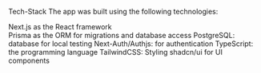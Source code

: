 Tech-Stack
The app was built using the following technologies:

Next.js as the React framework<br>
Prisma as the ORM for migrations and database access
PostgreSQL: database for local testing
Next-Auth/Authjs: for authentication
TypeScript: the programming language
TailwindCSS: Styling
shadcn/ui for UI components
